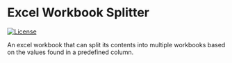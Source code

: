 # Excel Workbook Splitter

[![License](https://img.shields.io/github/license/Player1os/excel-workbook-splitter.svg)](https://github.com/Player1os/excel-workbook-splitter/blob/master/LICENSE)

An excel workbook that can split its contents into multiple workbooks based on the values found in a predefined column.
